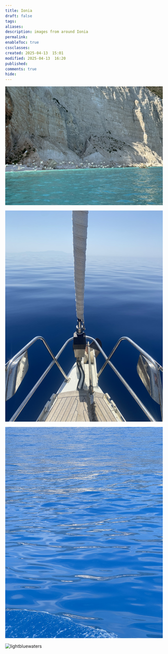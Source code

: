 ```yaml
---
title: Ionia
draft: false
tags: 
aliases: 
description: images from around Ionia
permalink: 
enableToc: true
cssclasses: 
created: 2025-04-13  15:01
modified: 2025-04-13  16:20
published: 
comments: true
hide:
---
```


![](attachments/lightblue_birds.jpg)

![bluewaters](attachments/bluewaters.jpg)

![bluewaters1](attachments/bluewaters1.jpg)

![lightbluewaters](attachments/lightbluewaters.jpg) 
